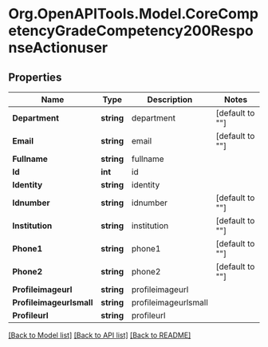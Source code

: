 # Org.OpenAPITools.Model.CoreCompetencyGradeCompetency200ResponseActionuser

## Properties

Name | Type | Description | Notes
------------ | ------------- | ------------- | -------------
**Department** | **string** | department | [default to ""]
**Email** | **string** | email | [default to ""]
**Fullname** | **string** | fullname | 
**Id** | **int** | id | 
**Identity** | **string** | identity | 
**Idnumber** | **string** | idnumber | [default to ""]
**Institution** | **string** | institution | [default to ""]
**Phone1** | **string** | phone1 | [default to ""]
**Phone2** | **string** | phone2 | [default to ""]
**Profileimageurl** | **string** | profileimageurl | 
**Profileimageurlsmall** | **string** | profileimageurlsmall | 
**Profileurl** | **string** | profileurl | 

[[Back to Model list]](../README.md#documentation-for-models) [[Back to API list]](../README.md#documentation-for-api-endpoints) [[Back to README]](../README.md)

